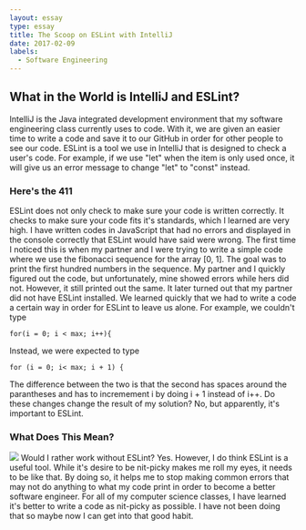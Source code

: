 ```yaml
---
layout: essay
type: essay
title: The Scoop on ESLint with IntelliJ
date: 2017-02-09
labels:
  - Software Engineering
---
```


## What in the World is IntelliJ and ESLint?

IntelliJ is the Java integrated development environment that my software engineering class currently uses to code.  With it, we are given an easier time to write a code and save it to our GitHub in order for other people to see our code.  ESLint is a tool we use in IntelliJ that is designed to check a user's code.  For example, if we use "let" when the item is only used once, it will give us an error message to change "let" to "const" instead.

### Here's the 411

ESLint does not only check to make sure your code is written correctly.  It checks to make sure your code fits it's standards, which I learned are very high.  I have written codes in JavaScript that had no errors and displayed in the console correctly that ESLint would have said were wrong.  The first time I noticed this is when my partner and I were trying to write a simple code where we use the fibonacci sequence for the array [0, 1].  The goal was to print the first hundred numbers in the sequence.  My partner and I quickly figured out the code, but unfortunately, mine showed errors while hers did not.  However, it still printed out the same.  It later turned out that my partner did not have ESLint installed.  We learned quickly that we had to write a code a certain way in order for ESLint to leave us alone.  For example, we couldn't type
```
for(i = 0; i < max; i++){
```
Instead, we were expected to type
```
for (i = 0; i< max; i + 1) {
```
The difference between the two is that the second has spaces around the parantheses and has to incremement i by doing i + 1 instead of i++.  Do these changes change the result of my solution?  No, but apparently, it's important to ESLint.

### What Does This Mean?
<img class="ui large right floated rounded image" src="http://img.scoop.it/EpP2iMz2XJ-uLM9dhj4MqDl72eJkfbmt4t8yenImKBVvK0kTmF0xjctABnaLJIm9">
Would I rather work without ESLint?  Yes.  However, I do think ESLint is a useful tool.  While it's desire to be nit-picky makes me roll my eyes, it needs to be like that.  By doing so, it helps me to stop making common errors that may not do anything to what my code print in order to become a better software engineer.  For all of my computer science classes, I have learned it's better to write a code as nit-picky as possible.  I have not been doing that so maybe now I can get into that good habit.
